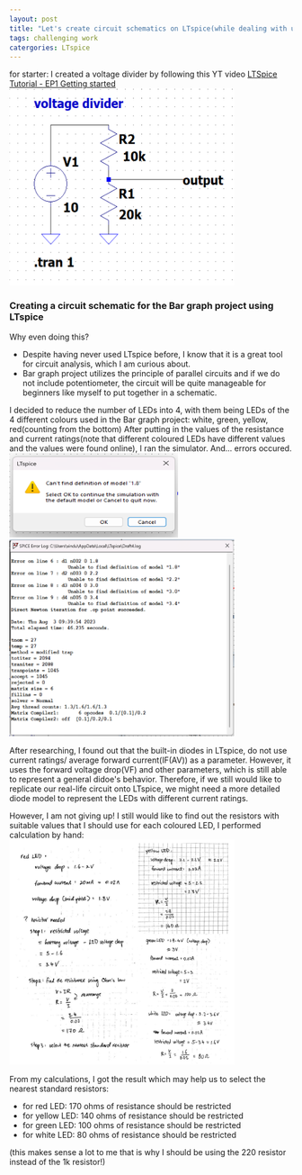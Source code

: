 ```yaml
---
layout: post
title: "Let's create circuit schematics on LTspice(while dealing with unexpected error)!"
tags: challenging work
catergories: LTspice
---
```

for starter: I created a voltage divider by following this YT video [LTSpice Tutorial - EP1 Getting started](https://youtu.be/JRcyHuyb1V0)
<img src="https://raw.githubusercontent.com/TomatoNut/myblog/main/voltage%20divisor.png" alt="voltage divider" width="400px" height="350px">

### Creating a circuit schematic for the Bar graph project using LTspice
Why even doing this?
- Despite having never used LTspice before, I know that it is a great tool for circuit analysis, which I am curious about.
- Bar graph project utilizes the principle of parallel circuits and if we do not include potentiometer, the circuit will be quite manageable for beginners like myself to put together in a schematic.
<imag src="https://raw.githubusercontent.com/TomatoNut/myblog/main/bar%20graph%20schematic.png" width= "300px" height="500px">
I decided to reduce the number of LEDs into 4, with them being LEDs of the 4 different colours used in the Bar graph project: white, green, yellow, red(counting from the bottom)
After putting in the values of the resistance and current ratings(note that different coloured LEDs have different values and the values were found online), I ran the simulator.
And... errors occured.

<img src= "https://raw.githubusercontent.com/TomatoNut/myblog/main/error1-no%20model%20found.png" width="300px" height="150px">
<img src="https://raw.githubusercontent.com/TomatoNut/myblog/main/error2-led%20current%20ratings.png" width="400px" height="350px">  

After researching, I found out that the built-in diodes in LTspice, do not use current ratings/ average forward current(IF(AV)) as a parameter. However, it uses the forward voltage drop(VF) and other parameters, which is still able to represent a general didoe's behavior. Therefore, if we still would like to replicate our real-life circuit onto LTspice, we might need a more detailed diode model to represent the LEDs with different current ratings.  

However, I am not giving up!
I still would like to find out the resistors with suitable values that I should use for each coloured LED, I performed calculation by hand:
<img src="https://raw.githubusercontent.com/TomatoNut/myblog/main/bar%20graph%20resistor%20calculation.jpg" width="400px" height="400px">  

From my calculations, I got the result which may help us to select the nearest standard resistors:
- for red LED: 170 ohms of resistance should be restricted 
- for yellow LED: 140 ohms of resistance should be restricted 
- for green LED: 100 ohms of resistance should be restricted 
- for white LED: 80 ohms of resistance should be restricted


(this makes sense a lot to me that is why I should be using the 220 resistor instead of the 1k resistor!)
